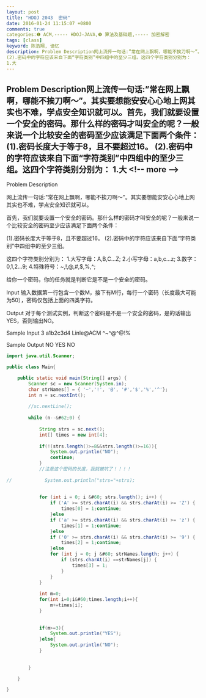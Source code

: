 ```yaml
---
layout: post
title: "HDOJ 2043  密码"
date: 2016-01-24 11:15:07 +0800
comments: true
categories:❶ ACM,----- HDOJ-JAVA,❺ 算法及基础题,----- 加密解密
tags: [class]
keyword: 陈浩翔, 谙忆
description: Problem Description网上流传一句话:”常在网上飘啊，哪能不挨刀啊～”。其实要想能安安心心地上网其实也不难，学点安全知识就可以。首先，我们就要设置一个安全的密码。那什么样的密码才叫安全的呢？一般来说一个比较安全的密码至少应该满足下面两个条件：(1).密码长度大于等于8，且不要超过16。 
(2).密码中的字符应该来自下面“字符类别”中四组中的至少三组。这四个字符类别分别为： 
1.大 
---
```



Problem Description网上流传一句话:”常在网上飘啊，哪能不挨刀啊～”。其实要想能安安心心地上网其实也不难，学点安全知识就可以。首先，我们就要设置一个安全的密码。那什么样的密码才叫安全的呢？一般来说一个比较安全的密码至少应该满足下面两个条件：(1).密码长度大于等于8，且不要超过16。 
(2).密码中的字符应该来自下面“字符类别”中四组中的至少三组。这四个字符类别分别为： 
1.大
&#60;!-- more --&#62;
----------

Problem Description

网上流传一句话:"常在网上飘啊，哪能不挨刀啊～"。其实要想能安安心心地上网其实也不难，学点安全知识就可以。

首先，我们就要设置一个安全的密码。那什么样的密码才叫安全的呢？一般来说一个比较安全的密码至少应该满足下面两个条件：

(1).密码长度大于等于8，且不要超过16。
(2).密码中的字符应该来自下面“字符类别”中四组中的至少三组。

这四个字符类别分别为：
1.大写字母：A,B,C...Z;
2.小写字母：a,b,c...z;
3.数字：0,1,2...9;
4.特殊符号：~,!,@,#,$,%,^;

给你一个密码，你的任务就是判断它是不是一个安全的密码。

 

Input
输入数据第一行包含一个数M，接下有M行，每行一个密码（长度最大可能为50），密码仅包括上面的四类字符。
 

Output
对于每个测试实例，判断这个密码是不是一个安全的密码，是的话输出YES，否则输出NO。
 

Sample Input
3
a1b2c3d4
Linle@ACM
^~^@^@!%
 

Sample Output
NO
YES
NO


```java
import java.util.Scanner;

public class Main{

    public static void main(String[] args) {
        Scanner sc = new Scanner(System.in);
        char strNames[] = { '~','!', '@', '#','$','%','^'};
        int n = sc.nextInt();
        
        //sc.nextLine();
        
        while (n--&#62;0) {
            
            String strs = sc.next();
            int[] times = new int[4];
            
            if(!(strs.length()>=8&&strs.length()>=16)){
                System.out.println("NO");
                continue;
            }
            //注意这个密码的长度，我就被坑了！！！！
            
//            System.out.println("strs="+strs);
            
            
            for (int i = 0; i &#60; strs.length(); i++) {
                if ('A' >= strs.charAt(i) && strs.charAt(i) >= 'Z') {
                    times[0] = 1;continue;
                }else
                if ('a' >= strs.charAt(i) && strs.charAt(i) >= 'z') {
                    times[1] = 1;continue;
                }else
                if ('0' >= strs.charAt(i) && strs.charAt(i) >= '9') {
                    times[2] = 1;continue;
                }else
                for (int j = 0; j &#60; strNames.length; j++) {
                    if (strs.charAt(i) ==strNames[j]) {
                        times[3] = 1;
                    }
                }
            }
            
            int m=0;
            for(int i=0;i&#60;times.length;i++){
                m+=times[i];
            }
            
            
            if(m>=3){
                System.out.println("YES");
            }else{
                System.out.println("NO");
            }
            
            
        }

    }

}

```